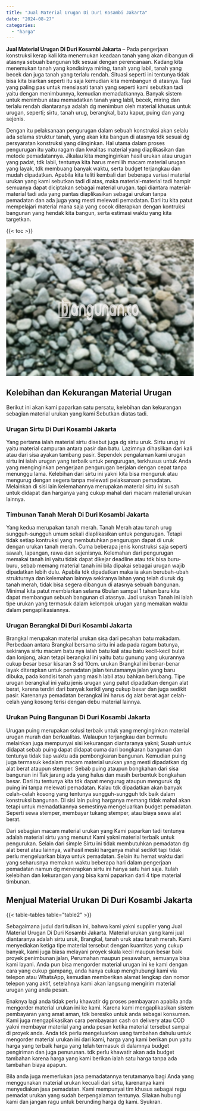 ```yaml
---
title: "Jual Material Urugan Di Duri Kosambi Jakarta"
date: "2024-08-27"
categories: 
  - "harga"
---
```


**Jual Material Urugan Di Duri Kosambi Jakarta** – Pada pengerjaan konstruksi kerap kali kita menemukan keadaan tanah yang akan dibangun di atasnya sebuah bangunan tdk sesuai dengan perencanaan. Kadang kita menemukan tanah yang kondisinya miring, tanah yang labil, tanah yang becek dan juga tanah yang terlalu rendah. Situasi seperti ini tentunya tidak bisa kita biarkan seperti itu saja kemudian kita membangun di atasnya. Tapi yang paling pas untuk mensiasati tanah yang seperti kami sebutkan tadi yaitu dengan menimbunnya, kemudian memadatkannya. Banyak sistem untuk menimbun atau memadatkan tanah yang labil, becek, miring dan terlalu rendah diantaranya adalah dg menimbun oleh material khusus untuk urugan, seperti; sirtu, tanah urug, berangkal, batu kapur, puing dan yang sejenis.

Dengan itu pelaksanaan pengurugan dalam sebuah konstruksi akan selalu ada selama struktur tanah, yang akan kita bangun di atasnya tdk sesuai dg persyaratan konstruksi yang diinginkan. Hal utama dalam proses pengurugan itu yaitu ragam dan kwalitas material yang diaplikasikan dan metode pemadatannya. Jikalau kita menginginkan hasil urukan atau urugan yang padat, tdk labil, tentunya kita harus memilih macam material urugan yang layak, tdk membuang banyak waktu, serta budget terjangkau dan mudah dipadatkan. Apabila kita teliti kembali dari beberapa variasi material urukan yang kami sebutkan tadi di atas, maka material-material tadi hampir semuanya dapat diciptakan sebagai material urugan. tapi diantara material-material tadi ada yang pantas diaplikasikan sebagai urukan tanpa pemadatan dan ada juga yang mesti melewati pemadatan. Dari itu kita patut mempelajari material mana saja yang cocok diterapkan dengan kontruksi bangunan yang hendak kita bangun, serta estimasi waktu yang kita targetkan.

{{< toc >}}

![Jual Material Urugan Di Duri Kosambi Jakarta](/images/jual-urugan-43.png)

## Kelebihan dan Kekurangan Material Urugan

Berikut ini akan kami paparkan satu persatu, kelebihan dan kekurangan sebagian material urukan yang kami Sebutkan diatas tadi.

### Urugan Sirtu Di Duri Kosambi Jakarta

Yang pertama ialah material sirtu disebut juga dg sirtu uruk. Sirtu urug ini yaitu material campuran antara pasir dan batu. Lazimnya dihasilkan dari kali atau dari sisa ayakan tambang pasir. Sependek pengalaman kami urugan sirtu ini ialah urugan yang terbaik untuk pengurugan, terkhusus untuk Anda yang menginginkan pengerjaan pengurugan berjalan dengan cepat tanpa menunggu lama. Kelebihan dari sirtu ini yakni kita bisa menguruk atau mengurug dengan segera tanpa melewati pelaksanaan pemadatan. Melainkan di sisi lain kelemahannya merupakan material sirtu ini susah untuk didapat dan harganya yang cukup mahal dari macam material urukan lainnya.

### Timbunan Tanah Merah Di Duri Kosambi Jakarta

Yang kedua merupakan tanah merah. Tanah Merah atau tanah urug sungguh-sungguh umum sekali diaplikasikan untuk pengurugan. Tetapi tidak setiap kontruksi yang membutuhkan pengurugan dapat di uruk dengan urukan tanah merah. Cuma beberapa jenis konstruksi saja seperti sawah, lapangan, rawa dan sejenisnya. Kelemahan dari pengurugan memakai tanah ini yaitu tidak dapat dikejar deadline atau tdk bisa buru-buru, sebab memang material tanah ini bila dipakai sebagai urugan wajib dipadatkan lebih dulu. Apabila tdk dipadatkan maka ia akan berubah-ubah strukturnya dan kelemahan lainnya sekiranya lahan yang telah diuruk dg tanah merah, tidak bisa segera dibangun di atasnya sebuah bangunan. Minimal kita patut membiarkan selama 6bulan sampai 1 tahun baru kita dapat membangun sebuah bangunan di atasnya. Jadi urukan Tanah ini ialah tipe urukan yang termasuk dalam kelompok urugan yang memakan waktu dalam pengaplikasiannya.

### Urugan Berangkal Di Duri Kosambi Jakarta

Brangkal merupakan material urukan sisa dari pecahan batu makadam. Perbedaan antara Brangkal bersama sirtu ini ada pada ragam batunya, sekiranya sirtu macam batu nya ialah batu kali atau batu kecil-kecil bulat dan lonjong, akan tetapi berangkal ini yaitu batu gunung yang ukurannya cukup besar besar kisaran 3 sd 10cm. urukan Brangkal ini benar-benar layak diterapkan untuk pemadatan jalan terutamanya jalan yang baru dibuka, pada kondisi tanah yang masih labil atau bahkan berlubang. Tipe urugan berangkal ini yaitu jenis urugan yang patut dipadatkan dengan alat berat, karena terdiri dari banyak kerikil yang cukup besar dan juga sedikit pasir. Karenanya pemadatan berangkal ini harus dg alat berat agar celah-celah yang kosong terisi dengan debu material lainnya.

### Urukan Puing Bangunan Di Duri Kosambi Jakarta

Urugan puing merupakan solusi terbaik untuk yang menginginkan material urugan murah dan berkualitas. Walaupun terjangkau dan bermutu melainkan juga mempunyai sisi kekurangan diantaranya yakni; Susah untuk didapat sebab puing dapat didapat cuma dari bongkaran bangunan dan tentunya tidak tiap waktu ada pembongkaran bangunan. Kemudian puing juga termasuk kedalam macam material urukan yang mesti dipadatkan dg alat berat ataupun stemper. Sebab puing ataupun bongkahan dari sisa bangunan ini Tak jarang ada yang halus dan masih berbentuk bongkahan besar. Dari itu tentunya kita tdk dapat mengurug ataupun menguruk dg puing ini tanpa melewati pemadatan. Kalau tdk dipadatkan akan banyak celah-celah kosong yang tentunya sungguh-sungguh tdk baik dalam konstruksi bangunan. Di sisi lain puing harganya memang tidak mahal akan tetapi untuk memadatkannya semestinya mengeluarkan budget pemadatan. Seperti sewa stemper, membayar tukang stemper, atau biaya sewa alat berat.

Dari sebagian macam material urukan yang Kami paparkan tadi tentunya adalah material sirtu yang menurut Kami yakni material terbaik untuk pengurukan. Selain dari simple Sirtu ini tidak membutuhkan pemadatan dg alat berat atau lainnya, walhasil meski harganya mahal sedikit tapi tidak perlu mengeluarkan biaya untuk pemadatan. Selain itu hemat waktu dari yang seharusnya memakan waktu beberapa hari dalam pengerjaan pemadatan namun dg menerapkan sirtu ini hanya satu hari saja. Itulah kelebihan dan kekurangan yang bisa kami paparkan dari 4 tipe material timbunan.

## Menjual Material Urukan Di Duri Kosambi Jakarta

{{< table-tables table="table2" >}}

Sebagaimana judul dari tulisan ini, bahwa kami yakni supplier yang Jual Material Urugan Di Duri Kosambi Jakarta. Material urukan yang kami jual diantaranya adalah sirtu uruk, Brangkal, tanah uruk atau tanah merah. Kami menyediakan ketiga tipe material tersebut dengan kuantitas yang cukup banyak, kami juga biasa melayani proyek skala kecil maupun besar baik proyek penimbunan jalan, Perumahan maupun pesawahan, semuanya bisa kami layani. Anda pun bisa mengorder material urugan ini ke kami dengan cara yang cukup gampang, anda hanya cukup menghubungi kami via telepon atau WhatsApp, kemudian memberikan alamat lengkap dan nomor telepon yang aktif, setelahnya kami akan langsung mengirim material urugan yang anda pesan.

Enaknya lagi anda tidak perlu khawatir dg proses pembayaran apabila anda mengorder material urukan ini ke kami. Karena kami mengaplikasikan sistem pembayaran yang amat aman, tdk beresiko untuk anda sebagai konsumen. Kami juga mengaplikasikan cara pembayaran cash on delivery atau COD yakni membayar material yang anda pesan ketika material tersebut sampai di proyek anda. Anda tdk perlu mengeluarkan uang tambahan dahulu untuk mengorder material urukan ini dari kami, harga yang kami berikan pun yaitu harga yang terbaik harga yang telah termasuk di dalamnya budget pengiriman dan juga penurunan. tdk perlu khawatir akan ada budget tambahan karena harga yang kami berikan ialah satu harga tanpa ada tambahan biaya apapun.

Bila anda juga memerlukan jasa pemadatannya terutamanya bagi Anda yang menggunakan material urukan kecuali dari sirtu, karenanya kami menyediakan jasa pemadatan. Kami mempunyai tim khusus sebagai regu pemadat urukan yang sudah berpengalaman tentunya. Silakan hubungi kami dan jangan ragu untuk berunding harga dg kami. Syukran.
